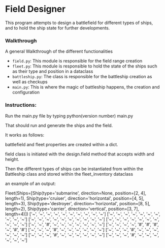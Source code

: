 # Field Designer

This program attempts to design a battlefield for different types of ships, and to hold the ship state for further developments.

### Walkthrough

A general Walkthrough of the different functionalities

* `field.py`: This module is responsible for the field range creation
* `fleet.py`: This module is responsible to hold the state of the ships such as their type and position in a dataclass
* `battleship.py`: The class is responsible for the battleship creation as well as checkups
* `main.py`: This is where the magic of battleship happens, the creation and configuration

### Instructions:

Run the main.py file by typing python(version number) main.py

That should run and generate the ships and the field.

It works as follows:

battlefield and fleet properties are created within a dict.

field class is initiated with the design.field method that accepts width and height.

Then the different types of ships can be instantiated from within the Battleship class and stored within the fleet_inventory dataclass

an example of an output:

Fleet(Ships=[Ship(type='submarine', direction=None, position=[2, 4], length=1), Ship(type='cruiser', direction='horizontal', position=[4, 5], length=3), Ship(type='destroyer', direction='horizontal', position=[8, 5], length=2), Ship(type='carrier', direction='vertical', position=[3, 7], length=4)])
['~', '~', '~', '~', '~', '~', '~', '~', '~', '~']
['~', '~', '~', '~', '~', '~', '~', '~', '~', '~']
['~', '~', '~', '~', '~', '~', '~', '~', '~', '~']
['~', '~', '~', '~', '~', '~', '~', '~', '~', '~']
['~', '~', '#', '~', '~', '~', '~', '~', '~', '~']
['~', '~', '~', '~', '#', '#', '#', '~', '#', '#']
['~', '~', '~', '#', '~', '~', '~', '~', '~', '~']
['~', '~', '~', '#', '~', '~', '~', '~', '~', '~']
['~', '~', '~', '#', '~', '~', '~', '~', '~', '~']
['~', '~', '~', '#', '~', '~', '~', '~', '~', '~']

